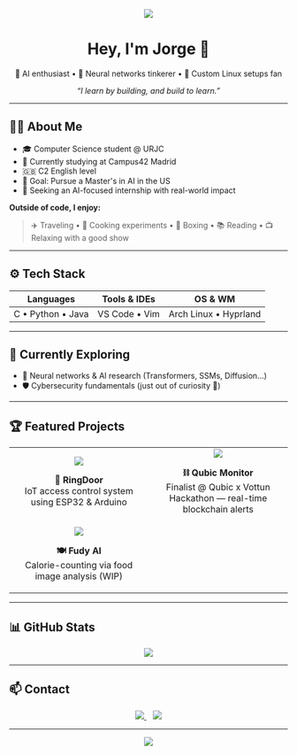 <!-- Header with wave -->
<div align="center">
  <img src="https://capsule-render.vercel.app/api?type=waving&color=89B4FA&height=100&section=header"/>
</div>

<h1 align="center">Hey, I'm Jorge 👋</h1>

<p align="center">
  🚀 AI enthusiast • 🧠 Neural networks tinkerer • 🐧 Custom Linux setups fan
</p>

<p align="center">
  <em>“I learn by building, and build to learn.”</em>
</p>

---

## 🧑‍💻 About Me

- 🎓 Computer Science student @ URJC
- 🏫 Currently studying at Campus42 Madrid
- 🇬🇧 C2 English level
- 🎯 Goal: Pursue a Master's in AI in the US
- 💼 Seeking an AI-focused internship with real-world impact

**Outside of code, I enjoy:**

> ✈️ Traveling • 🍳 Cooking experiments • 🥊 Boxing • 📚 Reading • 📺 Relaxing with a good show

---

## ⚙️ Tech Stack

<div align="center">

| Languages | Tools & IDEs | OS & WM |
| --------- | ------------- | ------- |
| C • Python • Java | VS Code • Vim | Arch Linux • Hyprland |

</div>

---

## 🧠 Currently Exploring

- 🤖 Neural networks & AI research (Transformers, SSMs, Diffusion...)
- 🛡️ Cybersecurity fundamentals (just out of curiosity 🧪)

---

## 🏆 Featured Projects

<div align="center">
  <table>
    <tr>
      <td width="50%" align="center">
        <a href="https://github.com/Eclipse3k/RingDoor">
          <img src="https://github-readme-stats.vercel.app/api/pin/?username=Eclipse3k&repo=RingDoor&theme=catppuccin_mocha" />
        </a>
        <p><strong>🔐 RingDoor</strong><br/>IoT access control system using ESP32 & Arduino</p>
      </td>
      <td width="50%" align="center">
        <a href="https://github.com/Eclipse3k/Qubic-Monitor">
          <img src="https://github-readme-stats.vercel.app/api/pin/?username=Eclipse3k&repo=Qubic-Monitor&theme=catppuccin_mocha" />
        </a>
        <p><strong>⛓️ Qubic Monitor</strong><br/>Finalist @ Qubic x Vottun Hackathon — real-time blockchain alerts</p>
      </td>
    </tr>
    <tr>
      <td width="50%" align="center">
        <a href="https://github.com/Eclipse3k/FudyAI">
          <img src="https://github-readme-stats.vercel.app/api/pin/?username=Eclipse3k&repo=FudyAI&theme=catppuccin_mocha" />
        </a>
        <p><strong>🍽️ Fudy AI</strong><br/>Calorie-counting via food image analysis (WIP)</p>
      </td>
    </tr>
  </table>
</div>

---

## 📊 GitHub Stats

<div align="center">
  <img src="https://github-readme-stats.vercel.app/api?username=Eclipse3k&show_icons=true&theme=catppuccin_mocha&hide=contribs&count_private=true" />
</div>

---

## 📫 Contact

<div align="center">
  <a href="https://www.linkedin.com/in/your-linkedin" target="_blank">
    <img src="https://img.shields.io/badge/LinkedIn-89B4FA?style=for-the-badge&logo=linkedin&logoColor=white" />
  </a>
  &nbsp;&nbsp;
  <a href="mailto:your@email.com">
    <img src="https://img.shields.io/badge/Email-B6BFE2?style=for-the-badge&logo=gmail&logoColor=white" />
  </a>
</div>

---

<div align="center">
  <img src="https://capsule-render.vercel.app/api?type=waving&color=89B4FA&height=100&section=footer"/>
</div>
